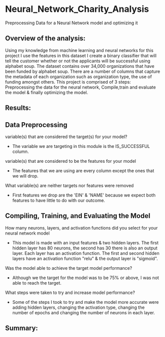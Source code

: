 # Neural_Network_Charity_Analysis
Preprocessing Data for a Neural Network model and optimizing it

## Overview of the analysis:

Using my knowledge from machine learning and neural networks for this project I use the features in this dataset I create a binary classifier that will tell the customer whether or not the applicants will be successful using alphabet soup. The dataset contains over 34,000 organizations that have been funded by alphabet soup. There are a number of columns that capture the metadata of each organization such as organization type, the use of funding amongst others. This project is comprised of 3 steps: Preprocessing the data for the neural network, Compile,train and evaluate the model & finally optimizing the model.

## Results:

## Data Preprocessing

variable(s) that are considered the target(s) for your model?
- The variable we are targeting in this module is the IS_SUCCESSFUL column.

variable(s) that are considered to be the features for your model
- The features that we are using are every column except the ones that we will drop. 

What variable(s) are neither targets nor features were removed 
- First features we drop are the 'EIN' & 'NAME' because we expect both features to have little to do with our outcome.

## Compiling, Training, and Evaluating the Model

How many neurons, layers, and activation functions did you select for your neural network model
- This model is made with an input features & two hidden layers. The first hidden layer has 80 neurons, the second has 30 there is also an output layer. Each layer has an activation function. The first and second hidden layers have an activation function "relu" & the output layer is "sigmoid".

Was the model able to achieve the target model performance?
- Although we the target for the model was to be 75% or above, I was not able to reach the target.

What steps were taken to try and increase model performance?
- Some of the steps I took to try and make the model more accurate were adding hidden layers, changing the activation type, changing the number of epochs and changing the number of neurons in each layer.

## Summary: 

